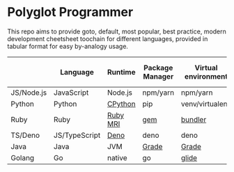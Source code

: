 # Polyglot Programmer

This repo aims to provide goto, default, most popular, best practice, modern development cheetsheet toochain for different languages, provided in tabular format for easy by-analogy usage.

|            | Language      | Runtime                                            | Package Manager              | Virtual environment            | Runtime Version Manager                                   |
| ---------- | ------------- | -------------------------------------------------- | ---------------------------- | ------------------------------ | --------------------------------------------------------- |
| JS/Node.js | JavaScript    | Node.js                                            | npm/yarn                     | npm/yarn                       | [NVM](https://github.com/nvm-sh/nvm)                      |
| Python     | Python        | [CPython](https://en.wikipedia.org/wiki/CPython)   | pip                          | venv/virtualenv                | [pyenv](https://github.com/pyenv/pyenv)                   |
| Ruby       | Ruby          | [Ruby MRI](https://en.wikipedia.org/wiki/Ruby_MRI) | [gem](https://rubygems.org/) | [bundler](https://bundler.io/) | [RVM](https://en.wikipedia.org/wiki/Ruby_Version_Manager) |
| TS/Deno    | JS/TypeScript | [Deno](https://deno.land/)                         | deno                         | deno                           | [DVM](https://github.com/justjavac/dvm)                   |
| Java       | Java          | JVM                                                | [Grade](https://gradle.org/) | [Grade](https://gradle.org/)   | [jabba](https://github.com/shyiko/jabba)                  |
| Golang     | Go            | native                                             | go                           | [glide](http://glide.sh/)      | [GVM](https://github.com/moovweb/gvm)                     |


